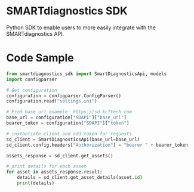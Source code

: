 # SMARTdiagnostics SDK

Python SDK to enable users to more easily integrate with the SMARTdiagnostics API.

# Code Sample

``` python
from smartdiagnostics_sdk import SmartDiagnosticsApi, models
import configparser

# Get configuration
configuration = configparser.ConfigParser()
configuration.read("settings.ini")

# Prod base_url example: https://sd.kcftech.com
base_url = configuration["SDAPI"]["base_url"]
bearer_token = configuration["SDAPI"]["token"]

# instantiate client and add token for requests
sd_client = SmartDiagnosticsApi(base_url=base_url)
sd_client.config.headers["Authorization"] = "bearer " + bearer_token

assets_response = sd_client.get_assets()

# print details for each asset
for asset in assets_response.result:
    details = sd_client.get_asset_details(asset.id)
    print(details)
```